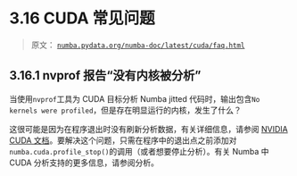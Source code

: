 # 3.16  CUDA 常见问题

> 原文： [`numba.pydata.org/numba-doc/latest/cuda/faq.html`](http://numba.pydata.org/numba-doc/latest/cuda/faq.html)

## 3.16.1  nvprof 报告“没有内核被分析”

当使用`nvprof`工具为 CUDA 目标分析 Numba jitted 代码时，输​​出包含`No kernels were profiled`，但是存在明显运行的内核，发生了什么？

这很可能是因为在程序退出时没有刷新分析数据，有关详细信息，请参阅 [NVIDIA CUDA 文档](http://docs.nvidia.com/cuda/profiler-users-guide/#flush-profile-data)。要解决这个问题，只需在程序中的退出点之前添加对`numba.cuda.profile_stop()`的调用（或者想要停止分析）。有关 Numba 中 CUDA 分析支持的更多信息，请参阅分析。